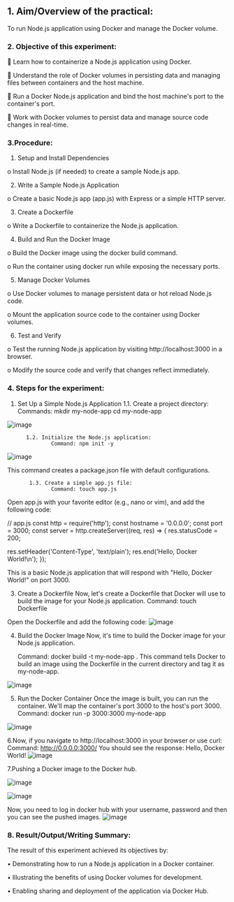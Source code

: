 ## 1. Aim/Overview of the practical: 
To run Node.js application using Docker and manage the Docker volume.
### 2. Objective of this experiment: 
	Learn how to containerize a Node.js application using Docker.

	Understand the role of Docker volumes in persisting data and managing files between containers and the host machine.

	 Run a Docker Node.js application and bind the host machine's port to the container's port.

	 Work with Docker volumes to persist data and manage source code changes in real-time.
### 3.Procedure:
1.	Setup and Install Dependencies

o	Install Node.js (if needed) to create a sample Node.js app.

2.	Write a Sample Node.js Application

o	Create a basic Node.js app (app.js) with Express or a simple HTTP server.

3.	Create a Dockerfile

o	Write a Dockerfile to containerize the Node.js application.

4.	Build and Run the Docker Image

o	Build the Docker image using the docker build command.

o	Run the container using docker run while exposing the necessary ports.

5.	Manage Docker Volumes

o	Use Docker volumes to manage persistent data or hot reload Node.js code.

o	Mount the application source code to the container using Docker volumes.

6.	Test and Verify

o	Test the running Node.js application by visiting http://localhost:3000 in a browser.

o	Modify the source code and verify that changes reflect immediately.
### 4. Steps for the experiment:

1. Set Up a Simple Node.js Application
            1.1. Create a project directory:
                   Commands: mkdir my-node-app
                                        cd my-node-app
 
![image](https://github.com/user-attachments/assets/49ae2903-045a-456b-a359-17ecbc23db05)


          1.2. Initialize the Node.js application:
                  Command: npm init -y
![image](https://github.com/user-attachments/assets/d03ba957-4c93-4fdb-9e12-bd51e558c532)
               
 
 This command creates a package.json file with default configurations.

           1.3. Create a simple app.js file:
                  Command: touch app.js
Open app.js with your favorite editor (e.g., nano or vim), and add the following code:

// app.js
const http = require('http');
const hostname = '0.0.0.0';
const port = 3000;
const server = http.createServer((req, res) => {
res.statusCode = 200;

  res.setHeader('Content-Type', 'text/plain');
  res.end('Hello, Docker World!\n');
});

This is a basic Node.js application that will respond with "Hello, Docker World!" on port 3000.

3. Create a Dockerfile
    Now, let's create a Dockerfile that Docker will use to build the image for your Node.js      application.
    Command: touch Dockerfile

Open the Dockerfile and add the following code:
![image](https://github.com/user-attachments/assets/6d81328c-1281-4a5a-9fa9-848fca0032da)

 

 4.  Build the Docker Image
       Now, it's time to build the Docker image for your Node.js application.

        Command: docker build -t my-node-app .
This command tells Docker to build an image using the Dockerfile in the current directory    and tag it as my-node-app.

![image](https://github.com/user-attachments/assets/9f5c3248-81c6-42f7-888e-7982d9d85b68)

 

5. Run the Docker Container
Once the image is built, you can run the container. We'll map the container's port 3000 to the host's port 3000.
             Command: docker run -p 3000:3000 my-node-app
 
![image](https://github.com/user-attachments/assets/1175928a-4906-4ebe-bc77-3a0e4ff94521)

6.Now, if you navigate to http://localhost:3000 in your browser or use curl:
Command: http://0.0.0.0:3000/
You should see the response: Hello, Docker World!
![image](https://github.com/user-attachments/assets/5d01fdfd-19d9-4242-9340-60e10d0892c9)

 
7.Pushing a Docker image to the Docker hub.

 ![image](https://github.com/user-attachments/assets/67a6a97e-0b14-450b-b9f1-b54aca3cf9e6)

 ![image](https://github.com/user-attachments/assets/0f8fd301-9793-48f4-b0fe-abd1ae87b6c9)


 Now, you need to log in docker hub with your username, password and then you can see the pushed images.
 ![image](https://github.com/user-attachments/assets/a0688b8a-ec09-4bc4-9608-716973def761)


### 8. Result/Output/Writing Summary:
   The result of this experiment achieved its objectives by:

•	Demonstrating how to run a Node.js application in a Docker container.

•	Illustrating the benefits of using Docker volumes for development.

•	Enabling sharing and deployment of the application via Docker Hub.
